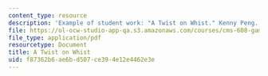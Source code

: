 ```yaml
---
content_type: resource
description: 'Example of student work: "A Twist on Whist." Kenny Peng.'
file: https://ol-ocw-studio-app-qa.s3.amazonaws.com/courses/cms-608-game-design-spring-2008/f87362b6ae6bd507ce394e12e4462e3e_peng2.pdf
file_type: application/pdf
resourcetype: Document
title: A Twist on Whist
uid: f87362b6-ae6b-d507-ce39-4e12e4462e3e
---
```

